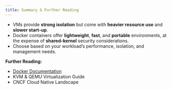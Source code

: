 ```yaml
---
title: Summary & Further Reading
---
```


- VMs provide **strong isolation** but come with **heavier resource use** and **slower start-up**.
- Docker containers offer **lightweight**, **fast**, and **portable** environments, at the expense of **shared-kernel** security considerations.
- Choose based on your workload’s performance, isolation, and management needs.

**Further Reading:**

- [Docker Documentation](https://docs.docker.com/)
- KVM & QEMU Virtualization Guide
- CNCF Cloud Native Landscape
